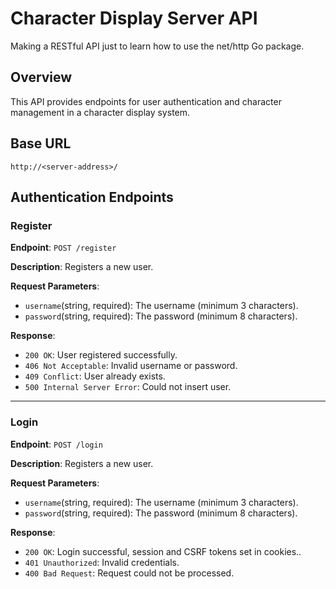 # Character Display Server API
Making a RESTful API just to learn how to use the net/http Go package.

## Overview

This API provides endpoints for user authentication and character management in a character display system.

## Base URL

```
http://<server-address>/
```

## Authentication Endpoints


### Register
__Endpoint__: `POST /register`

__Description__: Registers a new user.

__Request Parameters__:
   - `username`(string, required): The username (minimum 3 characters).
   - `password`(string, required): The password (minimum 8 characters).

__Response__:
   - `200 OK`: User registered successfully.
   - `406 Not Acceptable`: Invalid username or password.
   - `409 Conflict`: User already exists.
   - `500 Internal Server Error`: Could not insert user.

-----

### Login
__Endpoint__: `POST /login`

__Description__: Registers a new user.

__Request Parameters__:
   - `username`(string, required): The username (minimum 3 characters).
   - `password`(string, required): The password (minimum 8 characters).

__Response__:
   - `200 OK`: Login successful, session and CSRF tokens set in cookies..
   - `401 Unauthorized`: Invalid credentials.
   - `400 Bad Request`: Request could not be processed.
